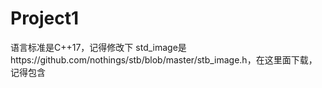 # Project1
语言标准是C++17，记得修改下
std_image是https://github.com/nothings/stb/blob/master/stb_image.h，在这里面下载，记得包含
